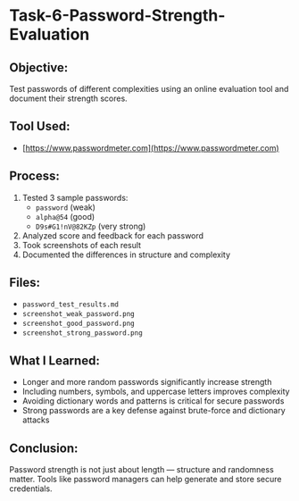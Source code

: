 # Task-6-Password-Strength-Evaluation

## Objective:
Test passwords of different complexities using an online evaluation tool and document their strength scores.

## Tool Used:
- [https://www.passwordmeter.com](https://www.passwordmeter.com)

## Process:
1. Tested 3 sample passwords:
   - `password` (weak)
   - `alpha@54` (good)
   - `D9s#G1!nV@82KZp` (very strong)
2. Analyzed score and feedback for each password
3. Took screenshots of each result
4. Documented the differences in structure and complexity

## Files:
- `password_test_results.md`
- `screenshot_weak_password.png`
- `screenshot_good_password.png`
- `screenshot_strong_password.png`

## What I Learned:
- Longer and more random passwords significantly increase strength
- Including numbers, symbols, and uppercase letters improves complexity
- Avoiding dictionary words and patterns is critical for secure passwords
- Strong passwords are a key defense against brute-force and dictionary attacks

## Conclusion:
Password strength is not just about length — structure and randomness matter. Tools like password managers can help generate and store secure credentials.
